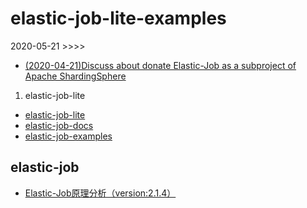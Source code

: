 # elastic-job-lite-examples

2020-05-21 >>>>
- [(2020-04-21)Discuss about donate Elastic-Job as a subproject of Apache ShardingSphere](https://github.com/elasticjob/elastic-job-lite/issues/728)

1. elastic-job-lite
- [elastic-job-lite]
- [elastic-job-docs]
- [elastic-job-examples]

[elastic-job-lite]: https://github.com/elasticjob/elastic-job-lite
[elastic-job-docs]: http://elasticjob.io/index_zh.html
[elastic-job-examples]: https://github.com/elasticjob/elastic-job-example

## elastic-job
- [Elastic-Job原理分析（version:2.1.4）](https://www.cnblogs.com/kevin-yuan/p/7017795.html)
